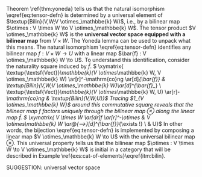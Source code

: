 Theorem \ref{thm:yoneda} tells us that the natural isomorphism \eqref{eq:tensor-defn} is determined by a universal element of $\textup{Bilin}(V,W;V \otimes_\mathbbe{k} W)$, i.e., by a bilinear map $\otimes : V \times W \to V \otimes_\mathbbe{k} W$. The tensor product $V \otimes_\mathbbe{k} W$ is the **universal vector space equipped with a bilinear map** from $V \times W$. The Yoneda lemma can be used to unpack what this means. The natural isomorphism \eqref{eq:tensor-defn} identifies any bilinear map $f : V \times W \to U$ with a linear map $\bar{f} : V \otimes_\mathbbe{k} W \to U$. To understand this identification, consider the naturality square induced by $\bar{f}$.
$ \xymatrix{ \textup{\textsf{Vect}}_\mathbbe{k}(V \otimes_\mathbbe{k} W, V \otimes_\mathbbe{k} W) \ar[r]^-\mathrm{co}ng \ar[d]_{\bar{f}_*} & \textup{Bilin}(V,W;V \otimes_\mathbbe{k} W)\ar[d]^{\bar{f}_*} \\ \textup{\textsf{Vect}}_\mathbbe{k}(V \otimes_\mathbbe{k} W, U)  \ar[r]_-\mathrm{co}ng &  \textup{Bilin}(V,W;U)}$ Tracing $1_{V \otimes_\mathbbe{k} W}$ around this commutative square reveals that the bilinear map $f$ factors uniquely through the bilinear map $\otimes$ along the linear map $\bar{f}$.
$ \xymatrix{ V \times W \ar[dr]_f \ar[r]^-\otimes & V \otimes_\mathbbe{k} W \ar@{-->}[d]^{\bar{f}}_{\exists !} \\ & U}$
In other words, the bijection \eqref{eq:tensor-defn} is implemented by composing a linear map $V \otimes_\mathbbe{k} W \to U$ with the universal bilinear map $\otimes$. This universal property tells us that the bilinear map $\otimes : V \times W \to V \otimes_\mathbbe{k} W$ is initial in a category that will be described in Example \ref{exs:cat-of-elements}\eqref{itm:bilin}.

SUGGESTION: universal vector space